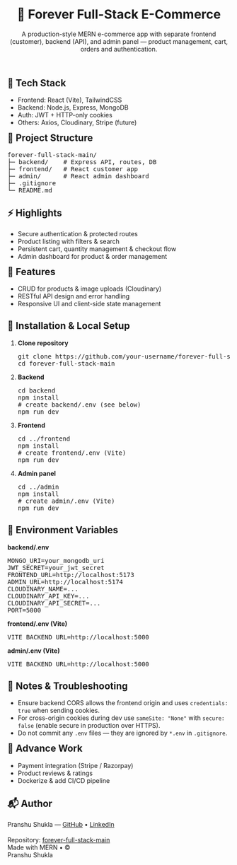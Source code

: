 <html lang="en">
<head>
  <meta charset="utf-8" />
  <meta name="viewport" content="width=device-width,initial-scale=1" />
</head>
<body>
  <div class="container">
    <header>
      <div>
        <h1>🛒 Forever Full-Stack E-Commerce</h1>
        <div class="muted">A production-style MERN e-commerce app with separate frontend (customer), backend (API), and admin panel — product management, cart, orders and authentication.</div>
      </div>
    </header>
    <section class="cols">
      <div class="card">
        <h2>🚀 Tech Stack</h2>
        <ul>
          <li>Frontend: React (Vite), TailwindCSS</li>
          <li>Backend: Node.js, Express, MongoDB</li>
          <li>Auth: JWT + HTTP-only cookies</li>
          <li>Others: Axios, Cloudinary, Stripe (future)</li>
        </ul>
        <h2 style="margin-top:12px">📂 Project Structure</h2>
        <pre>forever-full-stack-main/
├─ backend/    # Express API, routes, DB
├─ frontend/   # React customer app
├─ admin/      # React admin dashboard
├─ .gitignore
└─ README.md</pre>
      </div>
      <div class="card">
        <h2>⚡ Highlights</h2>
        <ul>
          <li>Secure authentication & protected routes</li>
          <li>Product listing with filters & search</li>
          <li>Persistent cart, quantity management & checkout flow</li>
          <li>Admin dashboard for product & order management</li>
        </ul>
        <h2 style="margin-top:12px">🎯 Features</h2>
        <ul>
          <li>CRUD for products & image uploads (Cloudinary)</li>
          <li>RESTful API design and error handling</li>
          <li>Responsive UI and client-side state management</li>
        </ul>
      </div>
    </section>
    <section>
      <h2>🔧 Installation & Local Setup</h2>
      <ol>
        <li><strong>Clone repository</strong>
          <pre>git clone https://github.com/your-username/forever-full-stack-main.git
cd forever-full-stack-main</pre>
        </li>
        <li><strong>Backend</strong>
          <pre>cd backend
npm install
# create backend/.env (see below)
npm run dev</pre>
        </li>
        <li><strong>Frontend</strong>
          <pre>cd ../frontend
npm install
# create frontend/.env (Vite)
npm run dev</pre>
        </li>
        <li><strong>Admin panel</strong>
          <pre>cd ../admin
npm install
# create admin/.env (Vite)
npm run dev</pre>
        </li>
      </ol>
    </section>
    <section class="cols" style="margin-top:16px">
      <div class="card">
        <h2>🧾 Environment Variables</h2>
        <strong>backend/.env</strong>
        <pre>MONGO_URI=your_mongodb_uri
JWT_SECRET=your_jwt_secret
FRONTEND_URL=http://localhost:5173
ADMIN_URL=http://localhost:5174
CLOUDINARY_NAME=...
CLOUDINARY_API_KEY=...
CLOUDINARY_API_SECRET=...
PORT=5000</pre>
        <strong style="margin-top:8px">frontend/.env (Vite)</strong>
        <pre>VITE_BACKEND_URL=http://localhost:5000</pre>
        <strong style="margin-top:8px">admin/.env (Vite)</strong>
        <pre>VITE_BACKEND_URL=http://localhost:5000</pre>
      </div>
      <div class="card">
        <h2>📌 Notes & Troubleshooting</h2>
        <ul>
          <li>Ensure backend CORS allows the frontend origin and uses <code>credentials: true</code> when sending cookies.</li>
          <li>For cross-origin cookies during dev use <code>sameSite: "None"</code> with <code>secure: false</code> (enable secure in production over HTTPS).</li>
          <li>Do not commit any <code>.env</code> files — they are ignored by <code>*.env</code> in <code>.gitignore</code>.</li>
        </ul>
        <h2 style="margin-top:12px">🔭 Advance Work</h2>
        <ul>
          <li>Payment integration (Stripe / Razorpay)</li>
          <li>Product reviews & ratings</li>
          <li>Dockerize & add CI/CD pipeline</li>
        </ul>
      </div>
    </section>
    <section style="margin-top:18px">
      <h2>📬 Author</h2>
      <div class="muted">Pranshu Shukla — <a href="https://github.com/Pranshu-007" target="_blank">GitHub</a> • <a href="https://www.linkedin.com/in/pranshu-shukla" target="_blank">LinkedIn</a></div>
    </section>
    <footer style="margin-top:18px">
      <div>Repository: <a href="https://github.com/your-username/forever-full-stack-main" target="_blank">forever-full-stack-main</a></div>
      <div class="muted">Made with MERN • ©</div>
      <div class="muted">Pranshu Shukla</div>
    </footer>
  </div>
</body>
</html>
